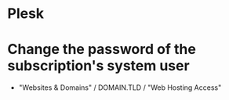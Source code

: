 # Plesk

# Change the password of the subscription's system user

- "Websites & Domains" / DOMAIN.TLD / "Web Hosting Access"